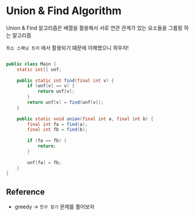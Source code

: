 # Union & Find Algorithm

Union & Find 알고리즘은 배열을 활용해서 서로 연관 관계가 있는 요소들을 그룹핑 하는 알고리즘

`최소 스패닝 트리` 에서 활용되기 떄문에 이해했으니 외우자!

```java

public class Main {
	static int[] unf;
	
	public static int find(final int v) {
		if (unf[v] == v) {
			return unf[v];
		}
		return unf[v] = find(unf[v]);
	}
	
	public static void union(final int a, final int b) {
		final int fa = find(a);
		final int fb = find(b);
		
		if (fa == fb) {
			return;
		}
		
		unf[fa] = fb;
	}
}

```

## Reference

* greedy -> `친구 찾기` 문제를 풀어보자
